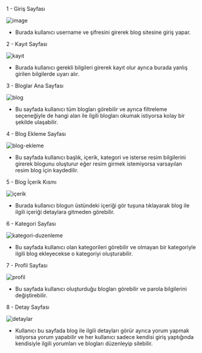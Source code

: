 1 - Giriş Sayfası

![image](https://github.com/user-attachments/assets/b6d22921-002b-47f3-b8c5-4f76879c264c)

- Burada kullanıcı username ve şifresini girerek blog sitesine giriş yapar.

2 - Kayıt Sayfası

![kayıt](https://github.com/user-attachments/assets/a73857bd-7890-40d4-8df4-5233d09109b5)

- Burada kullanıcı gerekli bilgileri girerek kayıt olur ayrıca burada yanlış girilen bilgilerde uyarı alır.

3 - Bloglar Ana Sayfası 

![blog](https://github.com/user-attachments/assets/0d274428-5ce4-4b01-9763-b2a1f42e4475)

- Bu sayfada kullanıcı tüm blogları görebilir ve ayrıca filtreleme seçeneğiyle de hangi alan ile ilgili blogları okumak istiyorsa kolay bir şekilde ulaşabilir.

4 - Blog Ekleme Sayfası

![blog-ekleme](https://github.com/user-attachments/assets/c87f098d-1a02-4516-9973-9deb4c32a523)

- Bu sayfada kullanıcı başlık, içerik, kategori ve isterse resim bilgilerini girerek blogunu oluşturur eğer resim girmek istemiyorsa varsayılan resim blog için kaydedilir.

5 - Blog İçerik Kısmı

![içerik](https://github.com/user-attachments/assets/effec3ae-5260-4700-b9a3-e43e93985578)

- Burada kullanıcı blogun üstündeki içeriği gör tuşuna tıklayarak blog ile ilgili içeriği detaylara gitmeden görebilir.

6 - Kategori Sayfası

![kategori-duzenleme](https://github.com/user-attachments/assets/1ae010ac-17d9-4ca8-8277-3284982620d6)

- Bu sayfada kullanıcı olan kategorileri görebilir ve olmayan bir kategoriyle ilgili blog ekleyecekse o kategoriyi oluşturabilir.

7 - Profil Sayfası

![profil](https://github.com/user-attachments/assets/577e6a4e-6807-480d-beca-f75c0aa255c2)

- Bu sayfada kullanıcı oluşturduğu blogları görebilir ve parola bilgilerini değiştirebilir.

8 - Detay Sayfası

![detaylar](https://github.com/user-attachments/assets/601e238c-a5e5-463c-8703-6549700d6234)

- Kullanıcı bu sayfada blog ile ilgili detayları görür ayrıca yorum yapmak istiyorsa yorum yapabilir ve her kullanıcı sadece kendisi giriş yaptığında kendisiyle ilgili yorumları ve blogları düzenleyip silebilir.

